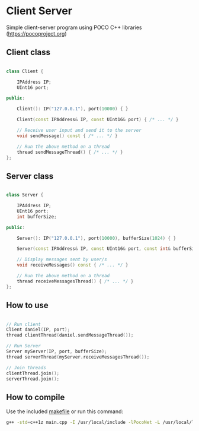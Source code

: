 # Client Server

Simple client-server program using POCO C++ libraries (https://pocoproject.org)


Client class
-----
```c++

class Client {

	IPAddress IP;
	UInt16 port;

public:

	Client(): IP("127.0.0.1"), port(10000) { }

	Client(const IPAddress& IP, const UInt16& port) { /* ... */ }

	// Receive user input and send it to the server
	void sendMessage() const { /* ... */ }

	// Run the above method on a thread
	thread sendMessageThread() { /* ... */ }
};

```

Server class
-----
```c++

class Server {

	IPAddress IP;
	UInt16 port;
	int bufferSize;

public:

	Server(): IP("127.0.0.1"), port(10000), bufferSize(1024) { }

	Server(const IPAddress& IP, const UInt16& port, const int& bufferSize) { /* ... */ }

	// Display messages sent by user/s
	void receiveMessages() const { /* ... */ }

	// Run the above method on a thread
	thread receiveMessagesThread() { /* ... */ }
};

```


How to use
------

```c++

// Run client
Client daniel(IP, port);
thread clientThread(daniel.sendMessageThread());

// Run Server
Server myServer(IP, port, bufferSize);
thread serverThread(myServer.receiveMessagesThread());

// Join threads
clientThread.join();
serverThread.join();

```

How to compile
-----

Use the included [makefile](https://github.com/illescasDaniel/ClientServer/blob/master/ClientServer/makefile) or run this command:
```bash
g++ -std=c++1z main.cpp -I /usr/local/include -lPocoNet -L /usr/local/lib
```
